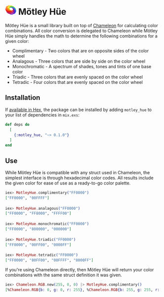 # ![](./assets/color-wheel.png) Mötley Hüe

Mötley Hüe is a small library built on top of [Chameleon](https://hexdocs.pm/chameleon/readme.html) for calculating color combinations.
All color conversion is delegated to Chameleon while Mötley Hüe simply handles the math to determine the following combinations for a given color:
* Complimentary - Two colors that are on opposite sides of the color wheel
* Analagous - Three colors that are side by side on the color wheel
* Monochromatic - A spectrum of shades, tones and tints of one base color
* Triadic - Three colors that are evenly spaced on the color wheel
* Tetradic - Four colors that are evenly spaced on the color wheel

## Installation

If [available in Hex](https://hex.pm/docs/publish), the package can be installed
by adding `motley_hue` to your list of dependencies in `mix.exs`:

```elixir
def deps do
  [
    {:motley_hue, "~> 0.1.0"}
  ]
end
```

## Use

While Mötley Hüe is compatible with any struct used in Chameleon, the simplest interface is through hexadecimal color codes.
All results include the given color for ease of use as a ready-to-go color palette.

```elixir
iex> MotleyHue.complimentary("FF0000")
["FF0000", "00FFFF"]

iex> MotleyHue.analagous("FF0000")
["FF0000", "FF8000", "FFFF00"]

iex> MotleyHue.monochromatic("FF0000")
["FF0000", "800000", "000000"]

iex> MotleyHue.triadic("FF0000")
["FF0000", "00FF00", "0000FF"]

iex> MotleyHue.tetradic("FF0000")
["FF0000", "80FF00", "00FFFF", "8000FF"]
```

If you're using Chameleon directly, then Mötley Hüe will return your color combinations with the same struct definition it was given.

```elixir
iex> Chameleon.RGB.new(255, 0, 0) |> MotleyHue.complimentary()
[%Chameleon.RGB{b: 0, g: 0, r: 255}, %Chameleon.RGB{b: 255, g: 255, r: 0}]
```
